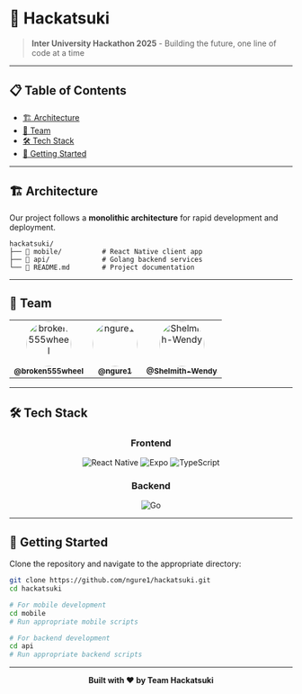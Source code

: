 # 🚀 Hackatsuki
> **Inter University Hackathon 2025** - Building the future, one line of code at a time

---

## 📋 Table of Contents
- [🏗️ Architecture](#️-architecture)
- [👥 Team](#-team)
- [🛠️ Tech Stack](#️-tech-stack)
- [🚀 Getting Started](#-getting-started)

---

## 🏗️ Architecture

Our project follows a **monolithic architecture** for rapid development and deployment.

```
hackatsuki/
├── 📱 mobile/          # React Native client app
├── 🔧 api/             # Golang backend services
└── 📖 README.md        # Project documentation
```

---

## 👥 Team

<div align="center">

<table>
<tr>
<td align="center">
<a href="https://github.com/broken555wheel">
<img src="https://github.com/broken555wheel.png" width="80px;" style="border-radius: 50%;" alt="broken555wheel"/>
<br />
<sub><b>@broken555wheel</b></sub>
</a>
</td>

<td align="center">
<a href="https://github.com/ngure1">
<img src="https://github.com/ngure1.png" width="80px;" style="border-radius: 50%;" alt="ngure1"/>
<br />
<sub><b>@ngure1</b></sub>
</a>
</td>

<td align="center">
<a href="https://github.com/Shelmith-Wendy">
<img src="https://github.com/Shelmith-Wendy.png" width="80px;" style="border-radius: 50%;" alt="Shelmith-Wendy"/>
<br />
<sub><b>@Shelmith-Wendy</b></sub>
</a>
</td>
</tr>
</table>

</div>

---

## 🛠️ Tech Stack

<div align="center">

### Frontend
![React Native](https://img.shields.io/badge/React_Native-20232A?style=for-the-badge&logo=react&logoColor=61DAFB)
![Expo](https://img.shields.io/badge/Expo-1B1F23?style=for-the-badge&logo=expo&logoColor=white)
![TypeScript](https://img.shields.io/badge/TypeScript-007ACC?style=for-the-badge&logo=typescript&logoColor=white)

### Backend
![Go](https://img.shields.io/badge/Go-00ADD8?style=for-the-badge&logo=go&logoColor=white)

</div>

---

## 🚀 Getting Started

Clone the repository and navigate to the appropriate directory:

```bash
git clone https://github.com/ngure1/hackatsuki.git
cd hackatsuki

# For mobile development
cd mobile
# Run appropriate mobile scripts

# For backend development  
cd api
# Run appropriate backend scripts
```

---

<div align="center">

**Built with ❤️ by Team Hackatsuki**

</div>
